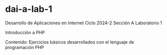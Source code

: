# dai-a-lab-1
Desarrollo de Aplicaciones en Internet
Ciclo 2024-2
Sección A
Laboratorio 1

Introducción a PHP

Contenido: Ejercicios básicos desarrollados con el lenguaje de programación PHP

